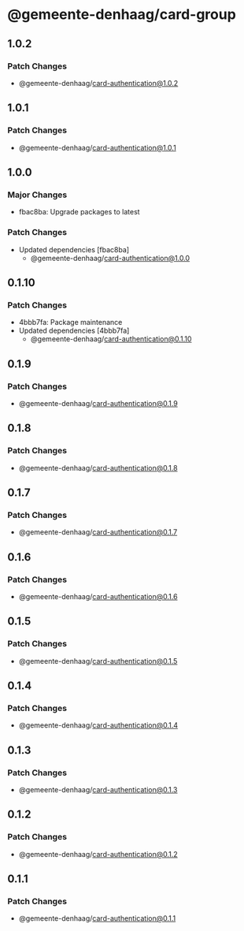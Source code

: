 # @gemeente-denhaag/card-group

## 1.0.2

### Patch Changes

- @gemeente-denhaag/card-authentication@1.0.2

## 1.0.1

### Patch Changes

- @gemeente-denhaag/card-authentication@1.0.1

## 1.0.0

### Major Changes

- fbac8ba: Upgrade packages to latest

### Patch Changes

- Updated dependencies [fbac8ba]
  - @gemeente-denhaag/card-authentication@1.0.0

## 0.1.10

### Patch Changes

- 4bbb7fa: Package maintenance
- Updated dependencies [4bbb7fa]
  - @gemeente-denhaag/card-authentication@0.1.10

## 0.1.9

### Patch Changes

- @gemeente-denhaag/card-authentication@0.1.9

## 0.1.8

### Patch Changes

- @gemeente-denhaag/card-authentication@0.1.8

## 0.1.7

### Patch Changes

- @gemeente-denhaag/card-authentication@0.1.7

## 0.1.6

### Patch Changes

- @gemeente-denhaag/card-authentication@0.1.6

## 0.1.5

### Patch Changes

- @gemeente-denhaag/card-authentication@0.1.5

## 0.1.4

### Patch Changes

- @gemeente-denhaag/card-authentication@0.1.4

## 0.1.3

### Patch Changes

- @gemeente-denhaag/card-authentication@0.1.3

## 0.1.2

### Patch Changes

- @gemeente-denhaag/card-authentication@0.1.2

## 0.1.1

### Patch Changes

- @gemeente-denhaag/card-authentication@0.1.1
